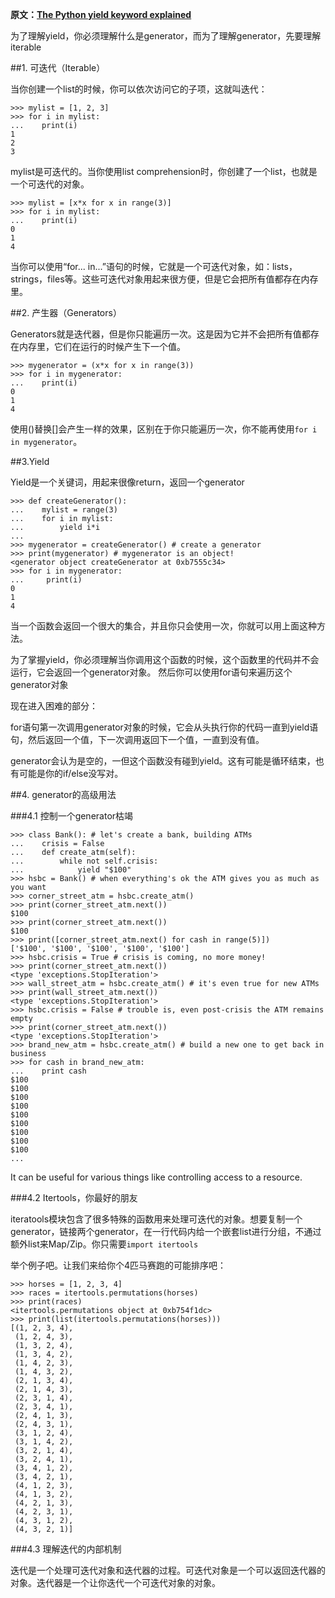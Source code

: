 **原文：[The Python yield keyword explained](http://stackoverflow.com/questions/231767/the-python-yield-keyword-explained)**

为了理解yield，你必须理解什么是generator，而为了理解generator，先要理解iterable

##1. 可迭代（Iterable）

当你创建一个list的时候，你可以依次访问它的子项，这就叫迭代：

    >>> mylist = [1, 2, 3]
    >>> for i in mylist:
    ...    print(i)
    1
    2
    3

mylist是可迭代的。当你使用list comprehension时，你创建了一个list，也就是一个可迭代的对象。

    >>> mylist = [x*x for x in range(3)]
    >>> for i in mylist:
    ...    print(i)
    0
    1
    4

当你可以使用“for... in...”语句的时候，它就是一个可迭代对象，如：lists，strings，files等。这些可迭代对象用起来很方便，但是它会把所有值都存在内存里。

##2. 产生器（Generators）

Generators就是迭代器，但是你只能遍历一次。这是因为它并不会把所有值都存在内存里，它们在运行的时候产生下一个值。

    >>> mygenerator = (x*x for x in range(3))
    >>> for i in mygenerator:
    ...    print(i)
    0
    1
    4

使用()替换[]会产生一样的效果，区别在于你只能遍历一次，你不能再使用`for i in mygenerator`。

##3.Yield

Yield是一个关键词，用起来很像return，返回一个generator

    >>> def createGenerator():
    ...    mylist = range(3)
    ...    for i in mylist:
    ...        yield i*i
    ...
    >>> mygenerator = createGenerator() # create a generator
    >>> print(mygenerator) # mygenerator is an object!
    <generator object createGenerator at 0xb7555c34>
    >>> for i in mygenerator:
    ...     print(i)
    0
    1
    4

当一个函数会返回一个很大的集合，并且你只会使用一次，你就可以用上面这种方法。

为了掌握yield，你必须理解当你调用这个函数的时候，这个函数里的代码并不会运行，它会返回一个generator对象。
然后你可以使用for语句来遍历这个generator对象

现在进入困难的部分：

for语句第一次调用generator对象的时候，它会从头执行你的代码一直到yield语句，然后返回一个值，下一次调用返回下一个值，一直到没有值。

generator会认为是空的，一但这个函数没有碰到yield。这有可能是循环结束，也有可能是你的if/else没写对。

##4. generator的高级用法

###4.1 控制一个generator枯竭

    >>> class Bank(): # let's create a bank, building ATMs
    ...    crisis = False
    ...    def create_atm(self):
    ...        while not self.crisis:
    ...            yield "$100"
    >>> hsbc = Bank() # when everything's ok the ATM gives you as much as you want
    >>> corner_street_atm = hsbc.create_atm()
    >>> print(corner_street_atm.next())
    $100
    >>> print(corner_street_atm.next())
    $100
    >>> print([corner_street_atm.next() for cash in range(5)])
    ['$100', '$100', '$100', '$100', '$100']
    >>> hsbc.crisis = True # crisis is coming, no more money!
    >>> print(corner_street_atm.next())
    <type 'exceptions.StopIteration'>
    >>> wall_street_atm = hsbc.create_atm() # it's even true for new ATMs
    >>> print(wall_street_atm.next())
    <type 'exceptions.StopIteration'>
    >>> hsbc.crisis = False # trouble is, even post-crisis the ATM remains empty
    >>> print(corner_street_atm.next())
    <type 'exceptions.StopIteration'>
    >>> brand_new_atm = hsbc.create_atm() # build a new one to get back in business
    >>> for cash in brand_new_atm:
    ...    print cash
    $100
    $100
    $100
    $100
    $100
    $100
    $100
    $100
    $100
    ...
It can be useful for various things like controlling access to a resource.

###4.2 Itertools，你最好的朋友

iteratools模块包含了很多特殊的函数用来处理可迭代的对象。想要复制一个generator，链接两个generator，在一行代码内给一个嵌套list进行分组，不通过额外list来Map/Zip。你只需要`import itertools`

举个例子吧。让我们来给你个4匹马赛跑的可能排序吧：

    >>> horses = [1, 2, 3, 4]
    >>> races = itertools.permutations(horses)
    >>> print(races)
    <itertools.permutations object at 0xb754f1dc>
    >>> print(list(itertools.permutations(horses)))
    [(1, 2, 3, 4),
     (1, 2, 4, 3),
     (1, 3, 2, 4),
     (1, 3, 4, 2),
     (1, 4, 2, 3),
     (1, 4, 3, 2),
     (2, 1, 3, 4),
     (2, 1, 4, 3),
     (2, 3, 1, 4),
     (2, 3, 4, 1),
     (2, 4, 1, 3),
     (2, 4, 3, 1),
     (3, 1, 2, 4),
     (3, 1, 4, 2),
     (3, 2, 1, 4),
     (3, 2, 4, 1),
     (3, 4, 1, 2),
     (3, 4, 2, 1),
     (4, 1, 2, 3),
     (4, 1, 3, 2),
     (4, 2, 1, 3),
     (4, 2, 3, 1),
     (4, 3, 1, 2),
     (4, 3, 2, 1)]

###4.3 理解迭代的内部机制

迭代是一个处理可迭代对象和迭代器的过程。可迭代对象是一个可以返回迭代器的对象。迭代器是一个让你迭代一个可迭代对象的对象。
